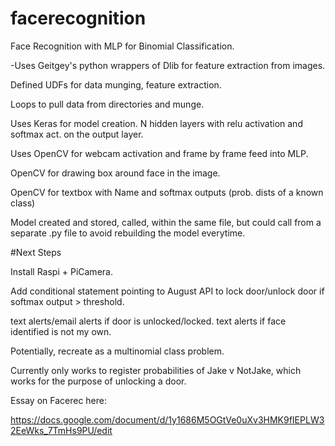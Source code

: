 # facerecognition
Face Recognition with MLP for Binomial Classification.

-Uses Geitgey's python wrappers of Dlib for feature extraction from images.

Defined UDFs for data munging, feature extraction. 

Loops to pull data from directories and munge.

Uses Keras for model creation. N hidden layers with relu activation and softmax act. on the output layer.

Uses OpenCV for webcam activation and frame by frame feed into MLP.

  OpenCV for drawing box around face in the image.
  
   OpenCV for textbox with Name and softmax outputs (prob. dists of a known class)
   
   
Model created and stored, called, within the same file, but could call from a separate .py file to avoid rebuilding the model everytime.


#Next Steps

Install Raspi + PiCamera.

Add conditional statement pointing to August API to lock door/unlock door if softmax output > threshold.

text alerts/email alerts if door is unlocked/locked. text alerts if face identified is not my own.


Potentially, recreate as a multinomial class problem. 

Currently only works to register probabilities of Jake v NotJake, which works for the purpose of unlocking a door.

Essay on Facerec here:

https://docs.google.com/document/d/1y1686M5OGtVe0uXv3HMK9fIEPLW32EeWks_7TmHs9PU/edit
